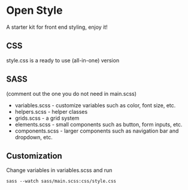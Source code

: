 # Open Style
A starter kit for front end styling, enjoy it!

## CSS
style.css is a ready to use (all-in-one) version

## SASS
(comment out the one you do not need in main.scss)
* variables.scss - customize variables such as color, font size, etc.
* helpers.scss - helper classes
* grids.scss - a grid system
* elements.scss - small components such as button, form inputs, etc.
* components.scss - larger components such as navigation bar and dropdown, etc.

## Customization
Change variables in variables.scss and run
```
sass --watch sass/main.scss:css/style.css
```